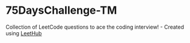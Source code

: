 # 75DaysChallenge-TM
Collection of LeetCode questions to ace the coding interview! - Created using [LeetHub](https://github.com/QasimWani/LeetHub)
